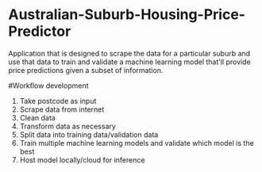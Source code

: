 # Australian-Suburb-Housing-Price-Predictor
Application that is designed to scrape the data for a particular suburb and use that data to train and validate a machine learning model that'll provide price predictions given a subset of information.


#Workflow development
1. Take postcode as input
2. Scrape data from internet
3. Clean data
4. Transform data as necessary
5. Split data into training data/validation data
6. Train multiple machine learning models and validate which model is the best
7. Host model locally/cloud for inference
